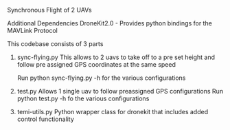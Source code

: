 Synchronous Flight of 2 UAVs

Additional Dependencies
DroneKit2.0 - Provides python bindings for the MAVLink Protocol

This codebase consists of 3 parts 
1) sync-flying.py 
   This allows to 2 uavs to take off to a pre set height and follow pre assigned GPS coordinates at the same speed

   Run python sync-flying.py -h for the various configurations
2) test.py
   Allows 1 single uav to follow preassigned GPS configurations
   Run python test.py -h fo the various configurations
3) temi-utils.py
   Python wrapper class for dronekit that includes added control functionality 
    

